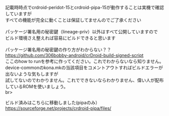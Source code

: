 記載時時点でcrdroid-peridot-15とcrdroid-pipa-15が動作することは実機で確認していますが<br>
すべての機能が完全に動くことは保証してませんのでご了承ください
<br><br>
パッケージ署名用の秘密鍵（lineage-priv）以外はすべて公開していますので<br>
ビルド環境さえ整えれば容易にビルドできると思います<br><br>
パッケージ署名用の秘密鍵の作り方がわからない？？<br>
https://github.com/306bobby-android/crDroid-build-signed-script <br>
ここのhow to runを参考に作ってください。これでわからないなら知りません。<br>
device-commonのkona.mkの当該項目をコメントアウトすればビルドエラーが出ないような気もしますが<br>
試してないのでわかりません。これでできないならわかりません、偉い人が配布しているROMを使いましょう。<br>br>


ビルド済みはこちらに移動しました(pipaのみ）<br>
https://sourceforge.net/projects/crdroid-pipa/files/

